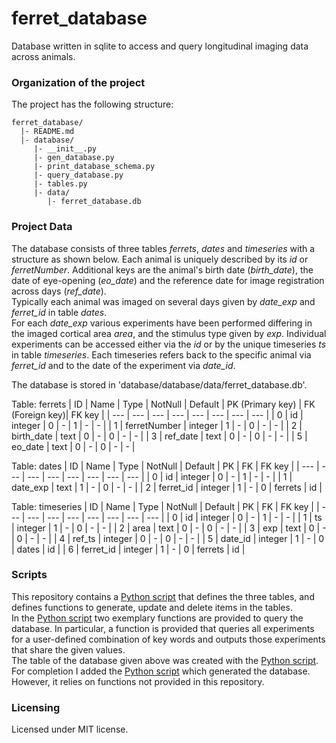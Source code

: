 # ferret_database
Database written in sqlite to access and query longitudinal imaging data across animals.



### Organization of the  project

The project has the following structure:

    ferret_database/
      |- README.md
      |- database/
         |- __init__.py
         |- gen_database.py
         |- print_database_schema.py
         |- query_database.py
         |- tables.py
         |- data/
            |- ferret_database.db

      
      
### Project Data
The database consists of three tables _ferrets_, _dates_ and _timeseries_ with a structure as shown below. Each animal is uniquely described by its _id_ or _ferretNumber_. Additional keys are the animal's birth date (_birth_date_), the date of eye-opening (_eo_date_) and the reference date for image registration across days (_ref_date_).<br />
Typically each animal was imaged on several days given by _date_exp_ and _ferret_id_ in table _dates_.<br />
For each _date_exp_ various experiments have been performed differing in the imaged cortical area _area_, and the stimulus type given by _exp_. Individual experiments can be accessed either via the _id_ or by the unique timeseries _ts_ in table _timeseries_. Each timeseries refers back to the specific animal via _ferret_id_ and to the date of the experiment via _date_id_.

The database is stored in 'database/database/data/ferret_database.db'.

Table: ferrets
| ID    | Name            | Type       | NotNull   | Default    | PK (Primary key)    | FK (Foreign key)| FK key     |
| ---   | ---             | ---        | ---        | ---        | ---   | ---        | ---        |
| 0     | id              | integer    | 0          | -          | 1     | -          | -          |
| 1     | ferretNumber    | integer    | 1          | -          | 0     | -          | -          |
| 2     | birth_date      | text       | 0          | -          | 0     | -          | -          |
| 3     | ref_date        | text       | 0          | -          | 0     | -          | -          |
| 5     | eo_date         | text       | 0          | -          | 0     | -          | -          |

Table: dates
| ID    | Name            | Type       | NotNull   | Default    | PK    | FK         | FK key     |
| ---   | ---             | ---        | ---        | ---        | ---   | ---        | ---        |
| 0     | id              | integer    | 0          | -          | 1     | -          | -          |
| 1     | date_exp        | text       | 1          | -          | 0     | -          | -          |
| 2     | ferret_id       | integer    | 1          | -          | 0     | ferrets    | id         |        

Table: timeseries
| ID    | Name            | Type       | NotNull   | Default    | PK    | FK         | FK key     |
| ---   | ---             | ---        | ---        | ---        | ---   | ---        | ---        |
| 0     | id              | integer    | 0          | -          | 1     | -          | -          |
| 1     | ts              | integer    | 1          | -          | 0     | -          | -          |
| 2     | area            | text       | 0          | -          | 0     | -          | -          |
| 3     | exp             | text       | 0          | -          | 0     | -          | -          |
| 4     | ref_ts          | integer    | 0          | -          | 0     | -          | -          |
| 5     | date_id         | integer    | 1          | -          | 0     | dates      | id         |
| 6     | ferret_id       | integer    | 1          | -          | 0     | ferrets    | id         |

### Scripts

This repository contains a [Python script](https://github.com/b3ttin4/ferret_database/blob/main/database/tables.pyy) that defines the three tables, and defines functions to generate, update
and delete items in the tables. <br/>
In the [Python script](https://github.com/b3ttin4/ferret_database/blob/main/database/query_database.py) two exemplary functions are provided to query the database. In particular, a function is provided that queries all experiments for a user-defined combination of key words and outputs those experiments that share the given values.  <br/>
The table of the database given above was created with the [Python script](https://github.com/b3ttin4/ferret_database/blob/main/database/print_database_schema.py).<br/>
For completion I added the [Python script](https://github.com/b3ttin4/ferret_database/blob/main/database/gen_database.py) which generated the database. However, it relies on functions not provided in this repository.


### Licensing

Licensed under MIT license. 
